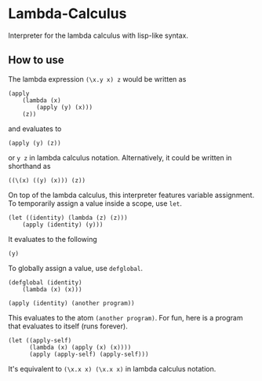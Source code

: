 # Lambda-Calculus
Interpreter for the lambda calculus with lisp-like syntax.

## How to use
The lambda expression `(\x.y x) z` would be written as
```
(apply
    (lambda (x)
        (apply (y) (x)))
    (z))
```
and evaluates to
```
(apply (y) (z))
```
or `y z` in lambda calculus notation. Alternatively, it could be written in shorthand as
```
((\(x) ((y) (x))) (z))
```

On top of the lambda calculus, this interpreter features variable assignment. To temporarily assign a value inside a scope, use `let`.
```
(let ((identity) (lambda (z) (z)))
    (apply (identity) (y)))
```
It evaluates to the following
```
(y)
```
To globally assign a value, use `defglobal`.
```
(defglobal (identity)
    (lambda (x) (x)))

(apply (identity) (another program))
```
This evaluates to the atom `(another program)`. For fun, here is a program that evaluates to itself (runs forever).
```
(let ((apply-self)
      (lambda (x) (apply (x) (x))))
      (apply (apply-self) (apply-self)))
```
It's equivalent to `(\x.x x) (\x.x x)` in lambda calculus notation.
